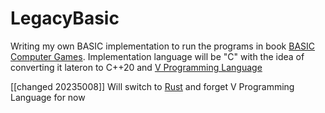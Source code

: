# LegacyBasic

Writing my own BASIC implementation to run the programs in book [BASIC Computer Games](https://en.wikipedia.org/wiki/BASIC_Computer_Games). Implementation language will be "C" with the idea of converting it lateron to C++20 and [V Programming Language](https://vlang.io/) 

[[changed 20235008]] Will switch to [Rust](https://www.rust-lang.org/) and forget V Programming Language for now
